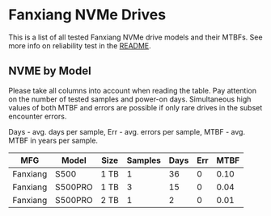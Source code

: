Fanxiang NVMe Drives
====================

This is a list of all tested Fanxiang NVMe drive models and their MTBFs. See more
info on reliability test in the [README](https://github.com/linuxhw/SMART).

NVME by Model
------------

Please take all columns into account when reading the table. Pay attention on the
number of tested samples and power-on days. Simultaneous high values of both MTBF
and errors are possible if only rare drives in the subset encounter errors.

Days - avg. days per sample,
Err  - avg. errors per sample,
MTBF - avg. MTBF in years per sample.

| MFG       | Model              | Size   | Samples | Days  | Err   | MTBF |
|-----------|--------------------|--------|---------|-------|-------|------|
| Fanxiang  | S500               | 1 TB   | 1       | 36    | 0     | 0.10   |
| Fanxiang  | S500PRO            | 1 TB   | 3       | 15    | 0     | 0.04   |
| Fanxiang  | S500PRO            | 2 TB   | 1       | 2     | 0     | 0.01   |
